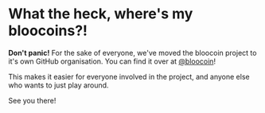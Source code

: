 What the heck, where's my bloocoins?!
=====================================

__Don't panic!__ For the sake of everyone, we've moved the bloocoin project to it's own GitHub organisation. You can find it over at [@bloocoin](https://github.com/bloocoin)!

This makes it easier for everyone involved in the project, and anyone else who wants to just play around.

See you there!
